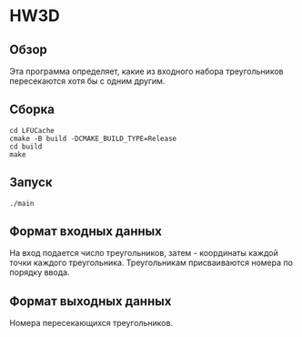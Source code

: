 # HW3D

## Обзор

Эта программа определяет, какие из входного набора треугольников пересекаются хотя бы с одним другим.

## Сборка
```
cd LFUCache
cmake -B build -DCMAKE_BUILD_TYPE=Release
cd build
make
```

## Запуск
```
./main
```

## Формат входных данных
На вход подается число треугольников, затем - координаты каждой точки каждого треугольника. Треугольникам присваиваются номера по порядку ввода.

## Формат выходных данных
Номера пересекающихся треугольников.

